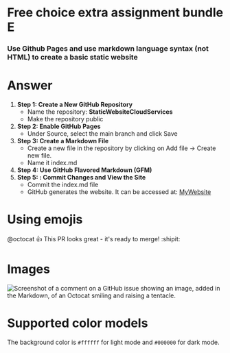 # Free choice extra assignment bundle E
### Use Github Pages and use markdown language syntax (not HTML) to create a basic static website

# Answer
1. **Step 1: Create a New GitHub Repository**
   - Name the repository: **StaticWebsiteCloudServices**
   - Make the repository public
2. **Step 2: Enable GitHub Pages**
   - Under Source, select the main branch and click Save
3. **Step 3: Create a Markdown File**
   - Create a new file in the repository by clicking on Add file → Create new file.
   - Name it index.md
4. **Step 4: Use GitHub Flavored Markdown (GFM)**
5. **Step 5: : Commit Changes and View the Site**
   - Commit the index.md file
   - GitHub generates  the website. It can be accessed at:
     [MyWebsite](https://t3cozh00.github.io/StaticWebsiteCloudServiecs/)

# Using emojis
@octocat :+1: This PR looks great - it's ready to merge! :shipit:

# Images
![Screenshot of a comment on a GitHub issue showing an image, added in the Markdown, of an Octocat smiling and raising a tentacle.](https://myoctocat.com/assets/images/base-octocat.svg)

# Supported color models
The background color is `#ffffff` for light mode and `#000000` for dark mode.





